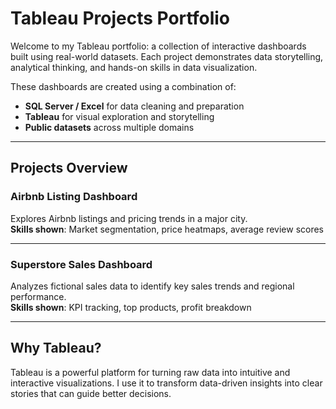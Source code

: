 # Tableau Projects Portfolio

Welcome to my Tableau portfolio: a collection of interactive dashboards built using real-world datasets.
Each project demonstrates data storytelling, analytical thinking, and hands-on skills in data visualization.

These dashboards are created using a combination of:
- **SQL Server / Excel** for data cleaning and preparation
- **Tableau** for visual exploration and storytelling
- **Public datasets** across multiple domains

---

## Projects Overview

### Airbnb Listing Dashboard
Explores Airbnb listings and pricing trends in a major city.  
**Skills shown**: Market segmentation, price heatmaps, average review scores  

---

### Superstore Sales Dashboard
Analyzes fictional sales data to identify key sales trends and regional performance.  
**Skills shown**: KPI tracking, top products, profit breakdown  

---

## Why Tableau?

Tableau is a powerful platform for turning raw data into intuitive and interactive visualizations.
I use it to transform data-driven insights into clear stories that can guide better decisions.


